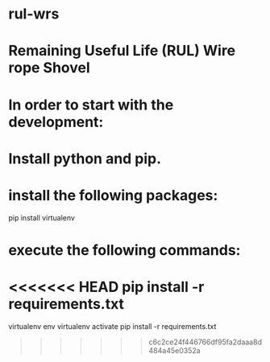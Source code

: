 # rul-wrs
# Remaining Useful Life (RUL) Wire rope Shovel

# In order to start with the development:
# Install python and pip.
# install the following packages:
pip install virtualenv

# execute the following commands:
<<<<<<< HEAD
pip install -r requirements.txt
=======
virtualenv env
virtualenv activate
pip install -r requirements.txt
>>>>>>> c6c2ce24f446766df95fa2daaa8d484a45e0352a
